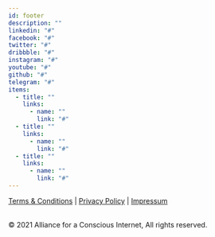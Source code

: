 ```yaml
---
id: footer
description: ""
linkedin: "#"
facebook: "#"
twitter: "#"
dribbble: "#"
instagram: "#"
youtube: "#"
github: "#"
telegram: "#"
items:
  - title: ""
    links:
      - name: ""
        link: "#"
  - title: ""
    links:
      - name: ""
        link: "#"
  - title: ""
    links:
      - name: ""
        link: "#"
---
```


[Terms & Conditions](https://threefold.io/info/legal#/legal__terms_conditions_websites) | [Privacy Policy](https://threefold.io/info/legal#/legal__privacypolicy) | [Impressum]()

<br/>
&#xA9; 2021 Alliance for a Conscious Internet, All rights reserved.
